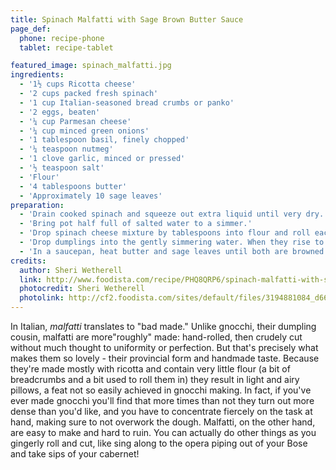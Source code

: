 ```yaml
---
title: Spinach Malfatti with Sage Brown Butter Sauce
page_def:
  phone: recipe-phone
  tablet: recipe-tablet

featured_image: spinach_malfatti.jpg
ingredients:
  - '1½ cups Ricotta cheese'
  - '2 cups packed fresh spinach'
  - '1 cup Italian-seasoned bread crumbs or panko'
  - '2 eggs, beaten'
  - '¼ cup Parmesan cheese'
  - '¼ cup minced green onions'
  - '1 tablespoon basil, finely chopped'
  - '¼ teaspoon nutmeg'
  - '1 clove garlic, minced or pressed'
  - '½ teaspoon salt'
  - 'Flour'
  - '4 tablespoons butter'
  - 'Approximately 10 sage leaves'
preparation:
  - 'Drain cooked spinach and squeeze out extra liquid until very dry. Combine with all ingredients, except flour. Refrigerate 1 hour.'
  - 'Bring pot half full of salted water to a simmer.'
  - 'Drop spinach cheese mixture by tablespoons into flour and roll each lightly into long logs. Cut into 1.5 inch dumplings.'
  - 'Drop dumplings into the gently simmering water. When they rise to the top, remove with a slotted spoon (approximately 3 to 5 minutes).'
  - 'In a saucepan, heat butter and sage leaves until both are browned and sage leaves are crisp. Spoon butter over malfatti and top with the crisp sage leaves. If preferred, top with more Parmesan cheese.'
credits:
  author: Sheri Wetherell
  link: http://www.foodista.com/recipe/PHQ8QRP6/spinach-malfatti-with-sage-brown-butter-sauce
  photocredit: Sheri Wetherell
  photolink: http://cf2.foodista.com/sites/default/files/3194881084_d6647835cb_z_4.jpg
---
```


In Italian, _malfatti_ translates to "bad made." Unlike gnocchi, their dumpling cousin, malfatti are more"roughly" made: hand-rolled, then crudely cut without much thought to uniformity or perfection. But that's precisely what makes them so lovely - their provincial form and handmade taste. Because they're made mostly with ricotta and contain very little flour (a bit of breadcrumbs and a bit used to roll them in) they result in light and airy pillows, a feat not so easily achieved in gnocchi making. In fact, if you've ever made gnocchi you'll find that more times than not they turn out more dense than you'd like, and you have to concentrate fiercely on the task at hand, making sure to not overwork the dough. Malfatti, on the other hand, are easy to make and hard to ruin. You can actually do other things as you gingerly roll and cut, like sing along to the opera piping out of your Bose and take sips of your cabernet!
